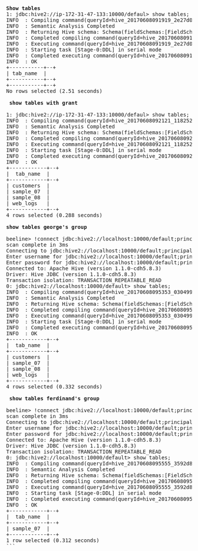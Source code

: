 <pre>

<b>Show tables </b>
1: jdbc:hive2://ip-172-31-47-133:10000/defaul> show tables;
INFO  : Compiling command(queryId=hive_20170608091919_2e27d05a-8260-409a-8c4c-342860fe3de5): show tables
INFO  : Semantic Analysis Completed
INFO  : Returning Hive schema: Schema(fieldSchemas:[FieldSchema(name:tab_name, type:string, comment:from deserializer)], properties:null)
INFO  : Completed compiling command(queryId=hive_20170608091919_2e27d05a-8260-409a-8c4c-342860fe3de5); Time taken: 0.916 seconds
INFO  : Executing command(queryId=hive_20170608091919_2e27d05a-8260-409a-8c4c-342860fe3de5): show tables
INFO  : Starting task [Stage-0:DDL] in serial mode
INFO  : Completed executing command(queryId=hive_20170608091919_2e27d05a-8260-409a-8c4c-342860fe3de5); Time taken: 0.324 seconds
INFO  : OK
+-----------+--+
| tab_name  |
+-----------+--+
+-----------+--+
No rows selected (2.51 seconds)

<b> show tables with grant </b>

1: jdbc:hive2://ip-172-31-47-133:10000/defaul> show tables;
INFO  : Compiling command(queryId=hive_20170608092121_1182522c-eeaf-491d-a7ac-753ad2ad74fd): show tables
INFO  : Semantic Analysis Completed
INFO  : Returning Hive schema: Schema(fieldSchemas:[FieldSchema(name:tab_name, type:string, comment:from deserializer)], properties:null)
INFO  : Completed compiling command(queryId=hive_20170608092121_1182522c-eeaf-491d-a7ac-753ad2ad74fd); Time taken: 0.079 seconds
INFO  : Executing command(queryId=hive_20170608092121_1182522c-eeaf-491d-a7ac-753ad2ad74fd): show tables
INFO  : Starting task [Stage-0:DDL] in serial mode
INFO  : Completed executing command(queryId=hive_20170608092121_1182522c-eeaf-491d-a7ac-753ad2ad74fd); Time taken: 0.154 seconds
INFO  : OK
+------------+--+
|  tab_name  |
+------------+--+
| customers  |
| sample_07  |
| sample_08  |
| web_logs   |
+------------+--+
4 rows selected (0.288 seconds)

<b>show tables george's group</b>

beeline> !connect jdbc:hive2://localhost:10000/default;principal=hive/ip-172-31-                                         47-133@REALM.COM
scan complete in 3ms
Connecting to jdbc:hive2://localhost:10000/default;principal=hive/ip-172-31-47-1                                         33@REALM.COM
Enter username for jdbc:hive2://localhost:10000/default;principal=hive/ip-172-31                                         -47-133@REALM.COM: george
Enter password for jdbc:hive2://localhost:10000/default;principal=hive/ip-172-31                                         -47-133@REALM.COM: *********
Connected to: Apache Hive (version 1.1.0-cdh5.8.3)
Driver: Hive JDBC (version 1.1.0-cdh5.8.3)
Transaction isolation: TRANSACTION_REPEATABLE_READ
0: jdbc:hive2://localhost:10000/default> show tables;
INFO  : Compiling command(queryId=hive_20170608095353_030499ea-4ac8-4c74-8c81-d9                                         fdcbc017f5): show tables
INFO  : Semantic Analysis Completed
INFO  : Returning Hive schema: Schema(fieldSchemas:[FieldSchema(name:tab_name, t                                         ype:string, comment:from deserializer)], properties:null)
INFO  : Completed compiling command(queryId=hive_20170608095353_030499ea-4ac8-4c                                         74-8c81-d9fdcbc017f5); Time taken: 0.067 seconds
INFO  : Executing command(queryId=hive_20170608095353_030499ea-4ac8-4c74-8c81-d9                                         fdcbc017f5): show tables
INFO  : Starting task [Stage-0:DDL] in serial mode
INFO  : Completed executing command(queryId=hive_20170608095353_030499ea-4ac8-4c                                         74-8c81-d9fdcbc017f5); Time taken: 0.142 seconds
INFO  : OK
+------------+--+
|  tab_name  |
+------------+--+
| customers  |
| sample_07  |
| sample_08  |
| web_logs   |
+------------+--+
4 rows selected (0.332 seconds)

<b> show tables ferdinand's group</b>

beeline> !connect jdbc:hive2://localhost:10000/default;principal=hive/ip-172-31-47-133@REALM.COM
scan complete in 3ms
Connecting to jdbc:hive2://localhost:10000/default;principal=hive/ip-172-31-47-133@REALM.COM
Enter username for jdbc:hive2://localhost:10000/default;principal=hive/ip-172-31-47-133@REALM.COM: ferdinand
Enter password for jdbc:hive2://localhost:10000/default;principal=hive/ip-172-31-47-133@REALM.COM: *********
Connected to: Apache Hive (version 1.1.0-cdh5.8.3)
Driver: Hive JDBC (version 1.1.0-cdh5.8.3)
Transaction isolation: TRANSACTION_REPEATABLE_READ
0: jdbc:hive2://localhost:10000/default> show tables;
INFO  : Compiling command(queryId=hive_20170608095555_3592d832-438f-4fa3-9741-90873f9d89a9): show tables
INFO  : Semantic Analysis Completed
INFO  : Returning Hive schema: Schema(fieldSchemas:[FieldSchema(name:tab_name, type:string, comment:from deserializer)], properties:null)
INFO  : Completed compiling command(queryId=hive_20170608095555_3592d832-438f-4fa3-9741-90873f9d89a9); Time taken: 0.062 seconds
INFO  : Executing command(queryId=hive_20170608095555_3592d832-438f-4fa3-9741-90873f9d89a9): show tables
INFO  : Starting task [Stage-0:DDL] in serial mode
INFO  : Completed executing command(queryId=hive_20170608095555_3592d832-438f-4fa3-9741-90873f9d89a9); Time taken: 0.128 seconds
INFO  : OK
+------------+--+
|  tab_name  |
+------------+--+
| sample_07  |
+------------+--+
1 row selected (0.312 seconds)
```
</pre>
